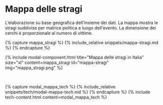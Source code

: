 # Mappa delle stragi
<vegachart schema-url="{{site.baseurl}}/assets/charts/chart5.json" style="width: 100%"></vegachart>


L’elaborazione su base geografica dell’insieme dei dati.
La mappa mostra le stragi suddivise per matrice politica e luogo dell'evento.
La dimensione dei cerchi è proporzionale al numero di vittime.

{% capture mappa_stragi %}
{% include_relative snippets/mappa-stragi.md %}
{% endcapture %}

{% include modal-component.html title="Mappa delle stragi in Italia" size="xl" content=mappa_stragi id="mappa-stragi" img="mappa_stragi.png" %}

<br>

{% capture modal_mappa_tech %}
{% include_relative snippets/tech/modal-mappa-tech.md %}
{% endcapture %}
{% include tech-content.html content=modal_mappa_tech %}
<br>